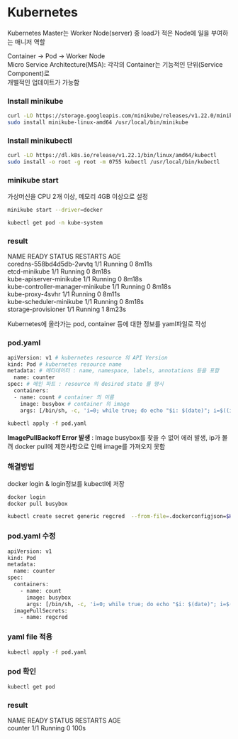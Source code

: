 # Kubernetes

Kubernetes Master는 Worker Node(server) 중 load가 적은 Node에 일을 부여하는 매니저 역할

Container -> Pod -> Worker Node  
Micro Service Architecture(MSA): 각각의 Container는 기능적인 단위(Service Component)로  
개별적인 업데이트가 가능함

### Install minikube

```bash
curl -LO https://storage.googleapis.com/minikube/releases/v1.22.0/minikube-linux-amd64
sudo install minikube-linux-amd64 /usr/local/bin/minikube
```
### Install minikubectl
```bash
curl -LO https://dl.k8s.io/release/v1.22.1/bin/linux/amd64/kubectl
sudo install -o root -g root -m 0755 kubectl /usr/local/bin/kubectl
```

### minikube start
가상머신을 CPU 2개 이상, 메모리 4GB 이상으로 설정
```bash
minikube start --driver=docker
```

```bash
kubectl get pod -n kube-system
```

### result
NAME                               READY   STATUS    RESTARTS   AGE  
coredns-558bd4d5db-2wvtq           1/1     Running   0          8m11s  
etcd-minikube                      1/1     Running   0          8m18s  
kube-apiserver-minikube            1/1     Running   0          8m18s  
kube-controller-manager-minikube   1/1     Running   0          8m18s  
kube-proxy-4svhr                   1/1     Running   0          8m11s  
kube-scheduler-minikube            1/1     Running   0          8m18s  
storage-provisioner                1/1     Running   1          8m23s  


Kubernetes에 올라가는 pod, container 등에 대한 정보를 yaml파일로 작성

### pod.yaml

```bash
apiVersion: v1 # kubernetes resource 의 API Version
kind: Pod # kubernetes resource name
metadata: # 메타데이터 : name, namespace, labels, annotations 등을 포함
  name: counter
spec: # 메인 파트 : resource 의 desired state 를 명시
  containers:
  - name: count # container 의 이름
    image: busybox # container 의 image
    args: [/bin/sh, -c, 'i=0; while true; do echo "$i: $(date)"; i=$((i+1)); sleep 1; done'] # 해당 image 의 entrypoint 의 args 로 입력하고 싶은 부분
```

```bash
kubectl apply -f pod.yaml
```

**ImagePullBackoff Error 발생**
: Image busybox를 찾을 수 없어 에러 발생, ip가 몰려 docker pull에 제한사항으로 인해 image를 가져오지 못함

### 해결방법
docker login & login정보를 kubectl에 저장
```bash
docker login
docker pull busybox
```
```bash
kubectl create secret generic regcred  --from-file=.dockerconfigjson=$HOME/.docker/config.json  --type=kubernetes.io/dockerconfigjson
```

### pod.yaml 수정
```bash
apiVersion: v1
kind: Pod
metadata:
  name: counter
spec:
  containers:
    - name: count
      image: busybox
      args: [/bin/sh, -c, 'i=0; while true; do echo "$i: $(date)"; i=$((i+1)); sleep 1; done']
  imagePullSecrets:
    - name: regcred
```
### yaml file 적용
```bash
kubectl apply -f pod.yaml
```
### pod 확인
```bash
kubectl get pod
```
### result
NAME      READY   STATUS    RESTARTS   AGE  
counter   1/1     Running   0          100s

